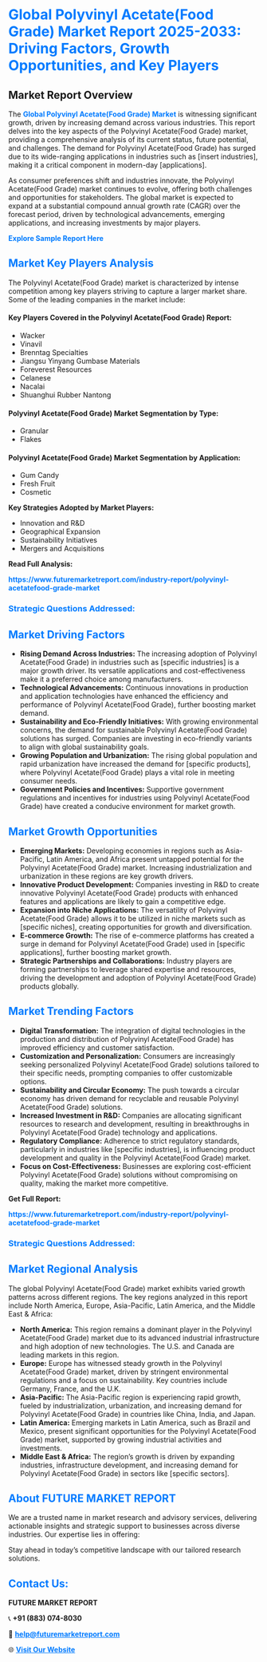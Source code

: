 <h1 style="color: #007BFF;">Global Polyvinyl Acetate(Food Grade) Market Report 2025-2033: Driving Factors, Growth Opportunities, and Key Players</h1>

<section id="overview">
<h2>Market Report Overview</h2>
<p>The <a href="https://www.futuremarketreport.com/industry-report/polyvinyl-acetatefood-grade-market" style="color: #007BFF; text-decoration: none;"><strong>Global Polyvinyl Acetate(Food Grade) Market</strong></a> is witnessing significant growth, driven by increasing demand across various industries. This report delves into the key aspects of the Polyvinyl Acetate(Food Grade) market, providing a comprehensive analysis of its current status, future potential, and challenges. The demand for Polyvinyl Acetate(Food Grade) has surged due to its wide-ranging applications in industries such as [insert industries], making it a critical component in modern-day [applications].</p>
<p>As consumer preferences shift and industries innovate, the Polyvinyl Acetate(Food Grade) market continues to evolve, offering both challenges and opportunities for stakeholders. The global market is expected to expand at a substantial compound annual growth rate (CAGR) over the forecast period, driven by technological advancements, emerging applications, and increasing investments by major players.</p>
</section>

<section id="overview">
<p><a href="https://www.futuremarketreport.com/request-sample/reportId=29602" style="color: #007BFF; text-decoration: none;"><strong>Explore Sample Report Here</strong></a></p>
</section>

<section id="key-players">
<h2 style="color: #007BFF;">Market Key Players Analysis</h2>
<p>The Polyvinyl Acetate(Food Grade) market is characterized by intense competition among key players striving to capture a larger market share. Some of the leading companies in the market include:</p>
<h4>Key Players Covered in the Polyvinyl Acetate(Food Grade) Report:</h4>
<ul><li>Wacker</li><li>Vinavil</li><li>Brenntag Specialties</li><li>Jiangsu Yinyang Gumbase Materials</li><li>Foreverest Resources</li><li>Celanese</li><li>Nacalai</li><li>Shuanghui Rubber Nantong</li></ul>
<h4>Polyvinyl Acetate(Food Grade) Market Segmentation by Type:</h4>
<ul><li>Granular</li><li>Flakes</li></ul>

<h4>Polyvinyl Acetate(Food Grade) Market Segmentation by Application:</h4>
<ul><li>Gum Candy</li><li>Fresh Fruit</li><li>Cosmetic</li></ul>
<p><strong>Key Strategies Adopted by Market Players:</strong></p>
<ul>
<li>Innovation and R&D</li>
<li>Geographical Expansion</li>
<li>Sustainability Initiatives</li>
<li>Mergers and Acquisitions</li>
</ul>
</section>

<section>
<p><strong>Read Full Analysis: </strong></p><a href="https://www.futuremarketreport.com/industry-report/polyvinyl-acetatefood-grade-market" style="color: #007BFF; text-decoration: none;"><strong>https://www.futuremarketreport.com/industry-report/polyvinyl-acetatefood-grade-market</strong></a>
<h3 style="color: #007BFF;">Strategic Questions Addressed:</h3>
</section>

<section id="driving-factors">
<h2 style="color: #007BFF;">Market Driving Factors</h2>
<ul>
<li><strong>Rising Demand Across Industries:</strong> The increasing adoption of Polyvinyl Acetate(Food Grade) in industries such as [specific industries] is a major growth driver. Its versatile applications and cost-effectiveness make it a preferred choice among manufacturers.</li>
<li><strong>Technological Advancements:</strong> Continuous innovations in production and application technologies have enhanced the efficiency and performance of Polyvinyl Acetate(Food Grade), further boosting market demand.</li>
<li><strong>Sustainability and Eco-Friendly Initiatives:</strong> With growing environmental concerns, the demand for sustainable Polyvinyl Acetate(Food Grade) solutions has surged. Companies are investing in eco-friendly variants to align with global sustainability goals.</li>
<li><strong>Growing Population and Urbanization:</strong> The rising global population and rapid urbanization have increased the demand for [specific products], where Polyvinyl Acetate(Food Grade) plays a vital role in meeting consumer needs.</li>
<li><strong>Government Policies and Incentives:</strong> Supportive government regulations and incentives for industries using Polyvinyl Acetate(Food Grade) have created a conducive environment for market growth.</li>
</ul>
</section>

<section id="growth-opportunities">
<h2 style="color: #007BFF;">Market Growth Opportunities</h2>
<ul>
<li><strong>Emerging Markets:</strong> Developing economies in regions such as Asia-Pacific, Latin America, and Africa present untapped potential for the Polyvinyl Acetate(Food Grade) market. Increasing industrialization and urbanization in these regions are key growth drivers.</li>
<li><strong>Innovative Product Development:</strong> Companies investing in R&D to create innovative Polyvinyl Acetate(Food Grade) products with enhanced features and applications are likely to gain a competitive edge.</li>
<li><strong>Expansion into Niche Applications:</strong> The versatility of Polyvinyl Acetate(Food Grade) allows it to be utilized in niche markets such as [specific niches], creating opportunities for growth and diversification.</li>
<li><strong>E-commerce Growth:</strong> The rise of e-commerce platforms has created a surge in demand for Polyvinyl Acetate(Food Grade) used in [specific applications], further boosting market growth.</li>
<li><strong>Strategic Partnerships and Collaborations:</strong> Industry players are forming partnerships to leverage shared expertise and resources, driving the development and adoption of Polyvinyl Acetate(Food Grade) products globally.</li>
</ul>
</section>

<section id="trending-factors">
<h2 style="color: #007BFF;">Market Trending Factors</h2>
<ul>
<li><strong>Digital Transformation:</strong> The integration of digital technologies in the production and distribution of Polyvinyl Acetate(Food Grade) has improved efficiency and customer satisfaction.</li>
<li><strong>Customization and Personalization:</strong> Consumers are increasingly seeking personalized Polyvinyl Acetate(Food Grade) solutions tailored to their specific needs, prompting companies to offer customizable options.</li>
<li><strong>Sustainability and Circular Economy:</strong> The push towards a circular economy has driven demand for recyclable and reusable Polyvinyl Acetate(Food Grade) solutions.</li>
<li><strong>Increased Investment in R&D:</strong> Companies are allocating significant resources to research and development, resulting in breakthroughs in Polyvinyl Acetate(Food Grade) technology and applications.</li>
<li><strong>Regulatory Compliance:</strong> Adherence to strict regulatory standards, particularly in industries like [specific industries], is influencing product development and quality in the Polyvinyl Acetate(Food Grade) market.</li>
<li><strong>Focus on Cost-Effectiveness:</strong> Businesses are exploring cost-efficient Polyvinyl Acetate(Food Grade) solutions without compromising on quality, making the market more competitive.</li>
</ul>
</section>

<section>
<p><strong>Get Full Report: </strong></p><a href="https://www.futuremarketreport.com/industry-report/polyvinyl-acetatefood-grade-market" style="color: #007BFF; text-decoration: none;"><strong>https://www.futuremarketreport.com/industry-report/polyvinyl-acetatefood-grade-market</strong></a>
<h3 style="color: #007BFF;">Strategic Questions Addressed:</h3>
</section>


<section id="regional-analysis">
<h2 style="color: #007BFF;">Market Regional Analysis</h2>
<p>The global Polyvinyl Acetate(Food Grade) market exhibits varied growth patterns across different regions. The key regions analyzed in this report include North America, Europe, Asia-Pacific, Latin America, and the Middle East & Africa:</p>
<ul>
<li><strong>North America:</strong> This region remains a dominant player in the Polyvinyl Acetate(Food Grade) market due to its advanced industrial infrastructure and high adoption of new technologies. The U.S. and Canada are leading markets in this region.</li>
<li><strong>Europe:</strong> Europe has witnessed steady growth in the Polyvinyl Acetate(Food Grade) market, driven by stringent environmental regulations and a focus on sustainability. Key countries include Germany, France, and the U.K.</li>
<li><strong>Asia-Pacific:</strong> The Asia-Pacific region is experiencing rapid growth, fueled by industrialization, urbanization, and increasing demand for Polyvinyl Acetate(Food Grade) in countries like China, India, and Japan.</li>
<li><strong>Latin America:</strong> Emerging markets in Latin America, such as Brazil and Mexico, present significant opportunities for the Polyvinyl Acetate(Food Grade) market, supported by growing industrial activities and investments.</li>
<li><strong>Middle East & Africa:</strong> The region’s growth is driven by expanding industries, infrastructure development, and increasing demand for Polyvinyl Acetate(Food Grade) in sectors like [specific sectors].</li>
</ul>
</section>

<footer>
<h2 style="color: #007BFF;">About FUTURE MARKET REPORT</h2>
<p>We are a trusted name in market research and advisory services, delivering actionable insights and strategic support to businesses across diverse industries. Our expertise lies in offering:</p>

<p>Stay ahead in today’s competitive landscape with our tailored research solutions.</p>

<h2 style="color: #007BFF;">Contact Us:</h2>
<p><strong>FUTURE MARKET REPORT</strong></p>
<p>📞 <strong>+91 (883) 074-8030</strong></p>
<p>📧 <strong><a href="mailto:help@futuremarketreport.com" style="color: #007BFF;">help@futuremarketreport.com</a></strong></p>
<p>🌐 <strong><a href="https://www.futuremarketreport.com/" style="color: #007BFF;">Visit Our Website</a></strong></p>
</footer>
